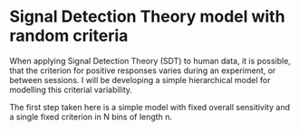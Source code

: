 # Signal Detection Theory model with random criteria

When applying Signal Detection Theory (SDT) to human data, it is possible, that the criterion for positive responses varies during an experiment, or between sessions. I will be developing a simple hierarchical model for modelling this criterial variability. 

The first step taken here is a simple model with fixed overall sensitivity and a single fixed criterion in N bins of length n. 
